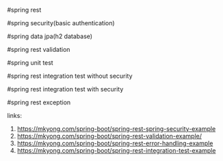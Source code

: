 #spring rest

#spring security(basic authentication)

#spring data jpa(h2 database)

#spring rest validation

#spring unit test

#spring rest integration test without security

#spring rest integration test with security

#spring rest exception

links:
1) https://mkyong.com/spring-boot/spring-rest-spring-security-example
2) https://mkyong.com/spring-boot/spring-rest-validation-example/
3) https://mkyong.com/spring-boot/spring-rest-error-handling-example
4) https://mkyong.com/spring-boot/spring-rest-integration-test-example
